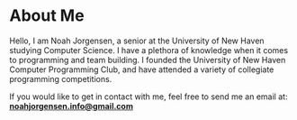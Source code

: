 # About Me

Hello, I am Noah Jorgensen, a senior at the University of New Haven studying Computer Science. I have a plethora of knowledge when it comes to programming and team building. I founded the University of New Haven Computer Programming Club, and have attended a variety of collegiate programming competitions.

If you would like to get in contact with me, feel free to send me an email at: **noahjorgensen.info@gmail.com**
